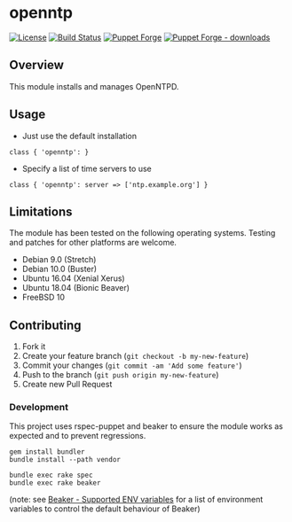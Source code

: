 # openntp

[![License](https://img.shields.io/github/license/tohuwabohu/puppet-openntp.svg)](https://github.com/tohuwabohu/puppet-openntp/blob/master/LICENSE.txt)
[![Build Status](https://travis-ci.org/tohuwabohu/puppet-openntp.svg?branch=master)](https://travis-ci.org/tohuwabohu/puppet-openntp)
[![Puppet Forge](https://img.shields.io/puppetforge/v/tohuwabohu/openntp.svg)](https://forge.puppetlabs.com/tohuwabohu/openntp)
[![Puppet Forge - downloads](https://img.shields.io/puppetforge/dt/tohuwabohu/openntp.svg)](https://forge.puppetlabs.com/tohuwabohu/openntp)

## Overview

This module installs and manages OpenNTPD.

## Usage

* Just use the default installation
```
class { 'openntp': }
```

* Specify a list of time servers to use
```
class { 'openntp': server => ['ntp.example.org'] }
```

## Limitations

The module has been tested on the following operating systems. Testing and patches for other platforms are welcome.

* Debian 9.0 (Stretch)
* Debian 10.0 (Buster)
* Ubuntu 16.04 (Xenial Xerus)
* Ubuntu 18.04 (Bionic Beaver)
* FreeBSD 10

## Contributing

1. Fork it
2. Create your feature branch (`git checkout -b my-new-feature`)
3. Commit your changes (`git commit -am 'Add some feature'`)
4. Push to the branch (`git push origin my-new-feature`)
5. Create new Pull Request

### Development

This project uses rspec-puppet and beaker to ensure the module works as expected and to prevent regressions.

```
gem install bundler
bundle install --path vendor

bundle exec rake spec
bundle exec rake beaker
```
(note: see [Beaker - Supported ENV variables](https://github.com/puppetlabs/beaker-rspec/blob/master/README.md)
for a list of environment variables to control the default behaviour of Beaker)
